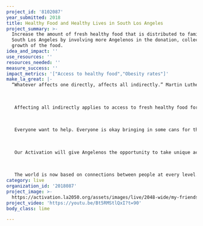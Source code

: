 ```yaml
---
project_id: '8102087'
year_submitted: 2018
title: Healthy Food and Healthy Lives in South Los Angeles
project_summary: >-
  Increase the amount of fresh healthy food that is distributed to families in
  South Los Angeles by involving more Angelenos in the donation, collection, and
  growth of the food.
idea_and_impact: ''
use_resources: ''
resources_needed: ''
measure_success: ''
impact_metrics: '["Access to healthy food","Obesity rates"]'
make_la_great: |-
  “Whatever affects one directly, affects all indirectly.” Martin Luther King. 
   
   
   
   Affecting all indirectly applies to access to fresh healthy food for all Angelenos. How can we all live happily when some of our neighbors are hungry? How can we all live happily when some of our neighbors live only on fast food burgers, beans and rice, and canned food? 
   
   
   
   Everyone want to help. Everyone is okay bringing in some cans for the food drive at work. Everyone is okay buying a sandwich for a homeless person. Everyone is okay with giving a extra dollar or five dollars at the supermarket checkout to support hunger programs. These are limited, short term solutions Most people will feel conflicted by these actions. 
   
   
   
   Our Activation will give Angelenos the opportunity to take unique action to support My Friends House, an organization with is making a long term impact to nutrition and a health in South Los Angeles.
   
   
   
   The world is now based on connections between people at every level. When Angelenos think about a restaurant, our activativation project will have given them the opportunity to connect that restaurant with My Friends House to provide it with fresh food.
category: live
organization_id: '2018087'
project_image: >-
  https://activation.la2050.org/assets/images/live/2048-wide/my-friends-house-inc.jpg
project_video: 'https://youtu.be/Bt5RMStlQxI?t=90'
body_class: lime

---
```

